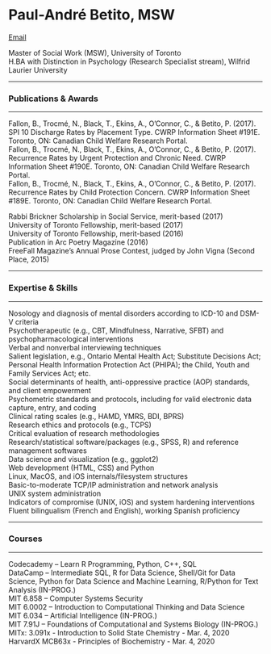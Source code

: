 # Paul-André Betito, MSW

[Email](mailto:paulandreb@tutanota.com)

Master of Social Work (MSW), University of Toronto<br>
H.BA with Distinction in Psychology (Research Specialist stream), Wilfrid Laurier University

***
### Publications & Awards
***

Fallon, B., Trocmé, N., Black, T., Ekins, A., O’Connor, C., & 
Betito, P. (2017). SPI 10 Discharge Rates by Placement Type. CWRP Information Sheet #191E. Toronto, ON: Canadian Child Welfare Research Portal.  
Fallon, B., Trocmé, N., Black, T., Ekins, A., O’Connor, C., & 
Betito, P. (2017). Recurrence Rates by Urgent Protection and Chronic Need. CWRP Information Sheet #190E. Toronto, ON: Canadian Child Welfare Research Portal.  
Fallon, B., Trocmé, N., Black, T., Ekins, A., O’Connor, C., & 
Betito, P. (2017). Recurrence Rates by Child Protection Concern. CWRP Information Sheet #189E. Toronto, ON: Canadian Child Welfare Research Portal.  

Rabbi Brickner Scholarship in Social Service, merit-based (2017)  
University of Toronto Fellowship, merit-based (2017)  
University of Toronto Fellowship, merit-based (2016)  
Publication in Arc Poetry Magazine (2016)  
FreeFall Magazine’s Annual Prose Contest, judged by John Vigna (Second Place, 2015)   

***
### Expertise & Skills
***

Nosology and diagnosis of mental disorders according to ICD-10 and DSM-V criteria  
Psychotherapeutic (e.g., CBT, Mindfulness, Narrative, SFBT) and psychopharmacological interventions  
Verbal and nonverbal interviewing techniques  
Salient legislation, e.g., Ontario Mental Health Act; Substitute Decisions Act; Personal Health Information Protection Act (PHIPA); the Child, Youth and Family Services Act; etc.  
Social determinants of health, anti-oppressive practice (AOP) standards, and client empowerment   
Psychometric standards and protocols, including for valid electronic data capture, entry, and coding  
Clinical rating scales (e.g., HAMD, YMRS, BDI, BPRS)  
Research ethics and protocols (e.g., TCPS)  
Critical evaluation of research methodologies  
Research/statistical software/packages (e.g., SPSS, R) and reference management softwares  
Data science and visualization (e.g., ggplot2)  
Web development (HTML, CSS) and Python  
Linux, MacOS, and iOS internals/filesystem structures  
Basic-to-moderate TCP/IP administration and network analysis  
UNIX system administration  
Indicators of compromise (UNIX, iOS) and system hardening interventions  
Fluent bilingualism (French and English), working Spanish proficiency   

***
### Courses
***

Codecademy – Learn R Programming, Python, C++, SQL  
DataCamp – Intermediate SQL, R for Data Science, Shell/Git for Data Science, Python for Data Science and Machine Learning, R/Python for Text Analysis (IN-PROG.)  
MIT 6.858 – Computer Systems Security  
MIT 6.0002 – Introduction to Computational Thinking and Data Science  
MIT 6.034 – Artificial Intelligence (IN-PROG.)  
MIT 7.91J – Foundations of Computational and Systems Biology (IN-PROG.)  
MITx: 3.091x - Introduction to Solid State Chemistry - Mar. 4, 2020  
HarvardX MCB63x - Principles of Biochemistry - Mar. 4, 2020
